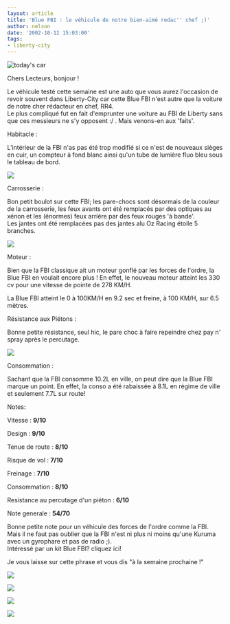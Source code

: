 ```yaml
---
layout: article
title: 'Blue FBI : le véhicule de notre bien-aimé redac'' chef ;)'
author: nelson
date: '2002-10-12 15:03:00'
tags:
- liberty-city
---
```


![today's car](  /content/images/2016/07/preview.jpg)

Chers Lecteurs, bonjour !

Le véhicule testé cette semaine est une auto que vous aurez l'occasion de revoir souvent dans Liberty-City car cette Blue FBI n'est autre que la voiture de notre cher rédacteur en chef, RR4.  
Le plus compliqué fut en fait d'emprunter une voiture au FBI de Liberty sans que ces messieurs ne s'y opposent :/ . Mais venons-en aux 'faits'.

Habitacle :

L’intérieur de la FBI n'as pas été trop modifié si ce n'est de nouveaux sièges en cuir, un compteur à fond blanc ainsi qu'un tube de lumière fluo bleu sous le tableau de bord.

![](  /content/images/2016/07/FBI4.jpg)

Carrosserie :

Bon petit boulot sur cette FBI; les pare-chocs sont désormais de la couleur de la carrosserie, les feux avants ont été remplacés par des optiques au xénon et les (énormes) feux arrière par des feux rouges 'à bande'.  
Les jantes ont été remplacées pas des jantes alu Oz Racing étoile 5 branches.

![](  /content/images/2016/07/FBI.jpg)

Moteur :

Bien que la FBI classique ait un moteur gonflé par les forces de l'ordre, la Blue FBI en voulait encore plus ! En effet, le nouveau moteur atteint les 330 cv pour une vitesse de pointe de 278 KM/H.

La Blue FBI atteint le 0 à 100KM/H en 9.2 sec et freine, à 100 KM/H, sur 6.5 mètres.

Résistance aux Piétons :

Bonne petite résistance, seul hic, le pare choc à faire repeindre chez pay n' spray après le percutage.

![](  /content/images/2016/07/FBI7.jpg)

Consommation :

Sachant que la FBI consomme 10.2L en ville, on peut dire que la Blue FBI marque un point. En effet, la conso a été rabaissée à 8.1L en régime de ville et seulement 7.7L sur route!

Notes:

Vitesse : **9/10**

Design : **9/10**

Tenue de route : **8/10**

Risque de vol : **7/10**

Freinage : **7/10**

Consommation : **8/10**

Resistance au percutage d'un piéton : **6/10**

Note generale : **54/70**

Bonne petite note pour un véhicule des forces de l'ordre comme la FBI. Mais il ne faut pas oublier que la FBI n'est ni plus ni moins qu'une Kuruma avec un gyrophare et pas de radio ;).  
Intéressé par un kit Blue FBI? cliquez ici!

Je vous laisse sur cette phrase et vous dis "à la semaine prochaine !"

![](  /content/images/2016/07/FBI2.jpg)

![](  /content/images/2016/07/FBI3.jpg)

![](  /content/images/2016/07/FBI5.jpg)

![](  /content/images/2016/07/FBI6.jpg)

<!--kg-card-end: markdown-->
